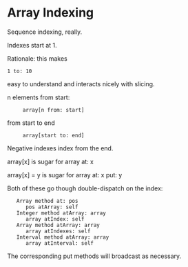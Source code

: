 # Array Indexing

Sequence indexing, really.

Indexes start at 1.

Rationale: this makes

    1 to: 10

easy to understand and interacts nicely with slicing.

n elements from start:

         array[n from: start]

from start to end

         array[start to: end]

Negative indexes index from the end.

array[x] is sugar for array at: x

array[x] = y is sugar for array at: x put: y

Both of these go though double-dispatch on the index:

       Array method at: pos
          pos atArray: self
       Integer method atArray: array
          array atIndex: self
       Array method atArray: array
          array atIndexes: self
       Interval method atArray: array
          array atInterval: self

The corresponding put methods will broadcast as necessary.


